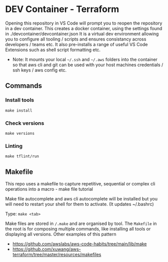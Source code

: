 # DEV Container - Terraform
Opening this repository in VS Code will prompt you to reopen the repository in a dev container. This creates a docker container, using the settings found in ./devcontainer/devcontainer.json It is a virtual dev environment allowing you to configure all tooling / scripts and ensures consistancy across developers / teams etc. It also pre-installs a range of useful VS Code Extensions such as shell script formatting etc.

- Note: It mounts your local `~/.ssh` and `~/.aws` folders into the container so that aws cli and git can be used with your host machines credentials / ssh keys / aws config etc.

## Commands

### Install tools
`make install`

### Check versions
`make versions`

### Linting
`make tflint/run`

## Makefile
This repo uses a makefile to capture repetitive, sequential or complex cli operations into a macro - make file tutorial

Make file autocomplete and aws cli autocomplete will be installed but you will need to restart your shell for them to activate. (It updates ~/.bashrc)

Type: `make <tab>`

Make files are stored in `/.make` and are organised by tool.
The `Makefile` in the root is for composing multiple commands, like installing all tools or displaying all versions.
Other examples of this pattern

- https://github.com/awslabs/aws-code-habits/tree/main/lib/make
- https://github.com/xuwang/aws-terraform/tree/master/resources/makefiles